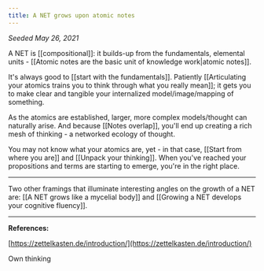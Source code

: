 ```yaml
---
title: A NET grows upon atomic notes
---
```


*Seeded May 26, 2021*

A NET is [[compositional]]: it builds-up from the fundamentals, elemental units - [[Atomic notes are the basic unit of knowledge work|atomic notes]]. 

It's always good to [[start with the fundamentals]]. Patiently [[Articulating your atomics trains you to think through what you really mean]]; it gets you to make clear and tangible your internalized model/image/mapping of something. 

As the atomics are established, larger, more complex models/thought can naturally arise. And because [[Notes overlap]], you'll end up creating a rich mesh of thinking - a networked ecology of thought. 

You may not know what your atomics are, yet - in that case, [[Start from where you are]] and [[Unpack your thinking]]. When you've reached your propositions and terms are starting to emerge, you're in the right place.

---
Two other framings that illuminate interesting angles on the growth of a NET are: [[A NET grows like a mycelial body]] and [[Growing a NET develops your cognitive fluency]].

---
**References:**  

[https://zettelkasten.de/introduction/](https://zettelkasten.de/introduction/)  

Own thinking
